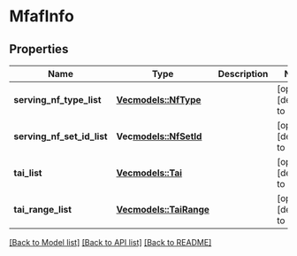 # MfafInfo

## Properties
Name | Type | Description | Notes
------------ | ------------- | ------------- | -------------
**serving_nf_type_list** | [**Vec<models::NfType>**](NFType.md) |  | [optional] [default to None]
**serving_nf_set_id_list** | **Vec<models::NfSetId>** |  | [optional] [default to None]
**tai_list** | [**Vec<models::Tai>**](Tai.md) |  | [optional] [default to None]
**tai_range_list** | [**Vec<models::TaiRange>**](TaiRange.md) |  | [optional] [default to None]

[[Back to Model list]](../README.md#documentation-for-models) [[Back to API list]](../README.md#documentation-for-api-endpoints) [[Back to README]](../README.md)


